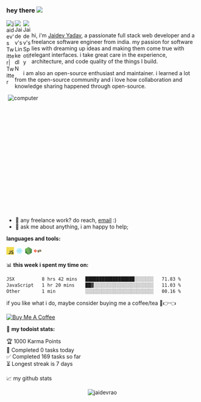 ### hey there <img src="https://media.giphy.com/media/hvRJCLFzcasrR4ia7z/giphy.gif" width="25px">
<a href="https://twitter.com/#">
  <img align="left" alt="jaidev's Twitter| Twitter" width="22px" src="https://raw.githubusercontent.com/peterthehan/peterthehan/master/assets/twitter.svg" />
</a>
<a href="https://www.linkedin.com/in/#">
  <img align="left" alt="Jaidev's LinkedIN" width="22px" src="https://raw.githubusercontent.com/peterthehan/peterthehan/master/assets/linkedin.svg" />
</a>
<a href="https://open.spotify.com/user/e90fe4zsndbm6xoe2t7t8kogf?si=WaLKpwvWTle0btle2qPb6g">
  <img align="left" alt="Jaidev's Spotify" width="22px" src="https://raw.githubusercontent.com/peterthehan/peterthehan/master/assets/spotify.svg" />
</a>
<!-- https://visitor-badge.glitch.me/badge?page_id=jaidev3/jaidev3
![](https://visitor-badge.glitch.me/badge?page_id=jaidev3/jaidev3)
 <img alt="computer" src="https://visitor-badge.glitch.me/badge?page_id=jaidev3/jaidev3" /> -->
  
<br />

hi, i'm [Jaidev Yadav](#), a passionate full stack web developer and a freelance software engineer from india. my passion for software lies with dreaming up ideas and making them come true with elegant interfaces. i take great care in the experience, architecture, and code quality of the things I build.

i am also an open-source enthusiast and maintainer. i learned a lot from the open-source community and i love how collaboration and knowledge sharing happened through open-source.


  <img align="right" alt="computer" src="https://user-images.githubusercontent.com/91534937/147204209-03aec00c-00f1-44af-a7f4-4f4faa23ac99.png?raw=true" width="500" height="320" />
  
- 💼 any freelance work? do reach, [email](#) :)
- 💬 ask me about anything, i am happy to help;

**languages and tools:**  

<code><img height="20" src="https://raw.githubusercontent.com/github/explore/80688e429a7d4ef2fca1e82350fe8e3517d3494d/topics/javascript/javascript.png"></code>
<code><img height="20" src="https://raw.githubusercontent.com/github/explore/80688e429a7d4ef2fca1e82350fe8e3517d3494d/topics/react/react.png"></code>
<code><img height="20" src="https://raw.githubusercontent.com/github/explore/80688e429a7d4ef2fca1e82350fe8e3517d3494d/topics/nodejs/nodejs.png"></code>
<code><img height="20" src="https://raw.githubusercontent.com/github/explore/80688e429a7d4ef2fca1e82350fe8e3517d3494d/topics/git/git.png"></code>

📊 **this week i spent my time on:**
<!--START_SECTION:waka-->
```text
JSX          8 hrs 42 mins   ██████████████████░░░░░░░   71.83 % 
JavaScript   1 hr 20 mins    ██▓░░░░░░░░░░░░░░░░░░░░░░   11.03 % 
Other        1 min           ░░░░░░░░░░░░░░░░░░░░░░░░░   00.16 % 
```
<!--END_SECTION:waka-->

if you like what i do, maybe consider buying me a coffee/tea 🥺👉👈

<a href="#" target="_blank"><img src="https://cdn.buymeacoffee.com/buttons/v2/default-red.png" alt="Buy Me A Coffee" width="150" ></a>

🚧 **my todoist stats:**
<!-- TODO-IST:START -->
🏆  1000 Karma Points           
🌸  Completed 0 tasks today           
✅  Completed 169 tasks so far           
⏳  Longest streak is 7 days
<!-- TODO-IST:END -->


📈 my github stats

<p align="center"> <img src="https://github-readme-stats.vercel.app/api?username=jaidev3&show_icons=true&theme=gotham" alt="jaidevrao" />

